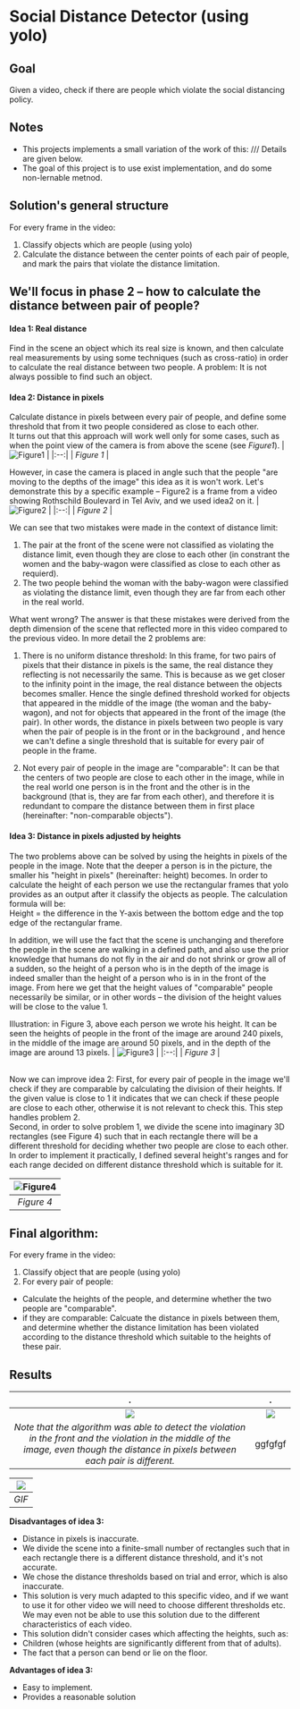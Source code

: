 # Social Distance Detector (using yolo)

## **Goal** <br/>
Given a video, check if there are people which violate the social distancing policy.

## **Notes** <br/>
* This projects implements a small variation of the work of this: /// Details are given below.
* The goal of this project is to use exist implementation, and do some non-lernable metnod. 

## **Solution's general structure**
For every frame in the video:
1) Classify objects which are people (using yolo)
2) Calculate the distance between the center points of each pair of people, and mark the pairs that violate the distance limitation.

## We'll focus in phase 2 – how to calculate the distance between pair of people?

#### Idea 1: Real distance
Find in the scene an object which its real size is known, and then calculate real measurements by using some techniques (such as cross-ratio) in order to calculate the real distance between two people. A problem: It is not always possible to find such an object.

#### Idea 2: Distance in pixels
Calculate distance in pixels between every pair of people, and define some threshold that from it two people considered as close to each other. <br/>
It turns out that this approach will work well only for some cases, such as when the point view of the camera is from above the scene (see *Figure1*). 
| ![Figure1](../master/images/Figure1.png) | 
|:--:| 
| *Figure 1* |

However, in case the camera is placed in angle such that the people "are moving to the depths of the image" this idea as it is won't work. Let's demonstrate this by a specific example – Figure2 is a frame from a video showing Rothschild Boulevard in Tel Aviv, and we used idea2 on it. 
| ![Figure2](../master/images/Figure2.png) | 
|:--:| 
| *Figure 2* |

We can see that two mistakes were made in the context of distance limit:
1) The pair at the front of the scene were not classified as violating the distance limit, even though they are close to each other (in constrant the women and the baby-wagon were classified as close to each other as requierd).
2) The two people behind the woman with the baby-wagon were classified as violating the distance limit, even though they are far from each other in the real world.  <br/>

What went wrong? The answer is that these mistakes were derived from the depth dimension of the scene that reflected more in this video compared to the previous video. In more detail the 2 problems are: <br/>

1) There is no uniform distance threshold: In this frame, for two pairs of pixels that their distance in pixels is the same, the real distance they reflecting is not necessarily the same. This is because as we get closer to the infinity point in the image, the real distance between the objects becomes smaller. Hence the single defined threshold worked for objects that appeared in the middle of the image (the woman and the baby-wagon), and not for objects that appeared in the front of the image (the pair). In other words, the distance in pixels between two people is vary when the pair of people is in the front or in the background , and hence we can't define a single threshold  that is suitable for every pair of people in the frame.

2) Not every pair of people in the image are "comparable": It can be that the centers of two people are close to each other in the image, while in the real world one person is in the front and the other is in the background (that is, they are far from each other), and therefore it is redundant to compare the distance between them in first place (hereinafter: "non-comparable objects").

#### Idea 3: Distance in pixels adjusted by heights
The two problems above can be solved by using the heights in pixels of the people in the image. Note that the deeper a person is in the picture, the smaller his "height in pixels" (hereinafter:  height) becomes. In order to calculate the height of each person we use the rectangular frames that yolo provides as an output after it classify the objects as people. The calculation formula will be: 
<br/>
Height = the difference in the Y-axis between the bottom edge and the top edge of the rectangular frame. 
<br/>

In addition, we will use the fact that the scene is unchanging and therefore the people in the scene are walking in a defined path, and also use the prior knowledge that humans do not fly in the air and do not shrink or grow all of a sudden, so the height of a person who is in the depth of the image is indeed smaller than the height of a person who is in in the front of the image. 
From here we get that the height values of "comparable" people necessarily be similar, or in other words – the division of the height values will be close to the value 1. 

Illustration: in Figure 3, above each person we wrote his height. It can be seen the heights of people in the front of the image are around 240 pixels, in the middle of the image are around 50 pixels, and in the depth of the image are around 13 pixels.
| ![Figure3](../master/images/Figure3.png) | 
|:--:| 
| *Figure 3* |

<br/>
Now we can improve idea 2: 
First, for every pair of people in the image we'll check if they are comparable by calculating the division of their heights. If the given value is close to 1 it indicates that we can check if these people are close to each other, otherwise it is not relevant to check this. This step handles problem 2. <br/>
Second, in order to solve problem 1, we divide the scene into imaginary 3D rectangles (see Figure 4) such that in each rectangle there will be a different threshold for deciding whether two people are close to each other. In order to implement it practically, I defined several height's ranges and for each range decided on different distance threshold which is suitable for it. 

| ![Figure4](../master/images/Figure4.png) | 
|:--:| 
| *Figure 4* |

## **Final algorithm:**
For every frame in the video: <br/>
1) Classify object that are people (using yolo)
2) For every pair of people:
- Calculate the heights of the people, and determine whether the two people are "comparable".
- if they are comparable:
  Calcuate the distance in pixels between them, and determine whether the distance limitation has been violated according to the distance threshold which suitable to the heights of these pair.
  
## **Results** <br/>

| .             |          .                          |
:-------------------------:|:-------------------------:
![](../master/images/result1.png)  |  ![](../master/images/result2.png)
| *Note that the algorithm was able to detect the violation in the front and the violation in the middle of the image, even though the distance in pixels between each pair is different.*                    |  ggfgfgf  |

| ![](../master/images/GIF.gif) | 
|:--:| 
| *GIF* |

**Disadvantages of idea 3:**
-	Distance in pixels is inaccurate.
-	We divide the scene into a finite-small number of rectangles such that in each rectangle there is a different distance threshold, and it's not accurate.
-	We chose the distance thresholds based on trial and error, which is also inaccurate.
-	This solution is very much adapted to this specific video, and if we want to use it for other video we will need to choose different thresholds etc.  We may even not be able to use this solution due to the different characteristics of each video.
-	This solution didn't consider cases which affecting the heights, such as:
  - Children (whose heights are significantly different from that of adults).
  - The fact that a person can bend or lie on the floor.

**Advantages of idea 3:**
- Easy to implement. 
- Provides a reasonable solution






